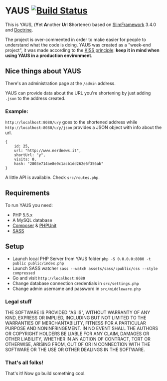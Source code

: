 # YAUS [![Build Status](https://travis-ci.org/napolux/YAUS.svg?branch=master)](https://travis-ci.org/napolux/YAUS)

This is YAUS, (**Y**et **A**nother **U**rl **S**hortener) based on [SlimFramework](http://www.slimframework.com/) 3.4.0
and [Doctrine](http://www.doctrine-project.org/).

The project is over-commented in order to make easier for people to understand what the code is doing.
YAUS was created as a "week-end project", it was made according to the [KISS principle](https://en.wikipedia.org/wiki/KISS_principle):
**keep it in mind when using YAUS in a production environment**.

## Nice things about YAUS

There's an administration page at the `/admin` address.

YAUS can provide data about the URL you're shortening by just adding `.json` to the address created.

### Example:

`http://localhost:8080/u/y` goes to the shortened address while `http://localhost:8080/u/y/json` provides a JSON object with info about the url.

```
{
    id: 25,
    url: "http://www.nerdnews.it",
    shortUrl: "y",
    visits: 0,
    hash: "2803e714ae8e0c1acb1dd262e6f356ab"
}
```

A little API is available. Check `src/routes.php`. 

## Requirements

To run YAUS you need:

* PHP 5.5.x
* A MySQL database
* [Composer](https://getcomposer.org/download/) & [PHPUnit](http://phpunit.de)
* [SASS](http://sass-lang.com)

## Setup

* Launch local PHP Server from YAUS folder `php -S 0.0.0.0:8080 -t public public/index.php`
* Launch SASS watcher `sass --watch assets/sass/:public/css --style compressed`
* Go and visit `http://localhost:8080`
* Change database connection credentials in `src/settings.php`
* Change admin username and password in `src/middleware.php`

### Legal stuff

THE SOFTWARE IS PROVIDED "AS IS", WITHOUT WARRANTY OF ANY KIND, EXPRESS OR IMPLIED, INCLUDING BUT NOT LIMITED TO THE WARRANTIES
OF MERCHANTABILITY, FITNESS FOR A PARTICULAR PURPOSE AND NONINFRINGEMENT. IN NO EVENT SHALL THE AUTHORS OR COPYRIGHT HOLDERS
BE LIABLE FOR ANY CLAIM, DAMAGES OR OTHER LIABILITY, WHETHER IN AN ACTION OF CONTRACT, TORT OR OTHERWISE, ARISING FROM, OUT OF
OR IN CONNECTION WITH THE SOFTWARE OR THE USE OR OTHER DEALINGS IN THE SOFTWARE.

### That's all folks!

That's it! Now go build something cool.
